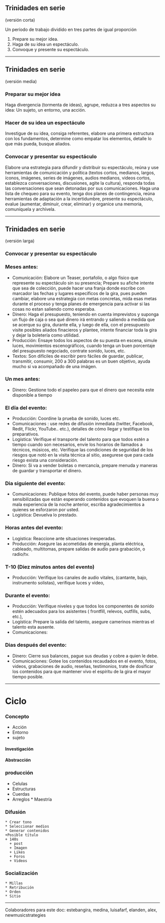 ## Trinidades en serie

(versión corta)

Un período de trabajo dividido en tres partes de igual proporción

1. Prepare su mejor idea.
2. Haga de su idea un espectáculo.
3. Convoque y presente su espectáculo.



------------------

## Trinidades en serie
(versión media)
### Preparar su mejor idea
Haga divergencia (tormenta de ideas), agrupe, reduzca a tres aspectos su idea: Un sujeto, un entorno, una acción.
### Hacer de su idea un espectáculo
Investigue de su idea, consiga referentes, elabore una primera estructura con los fundamentos, determine como empatar los elementos, detalle lo que más pueda, busque aliados.

### Convocar y presentar su espectáculo
Elabore una estrategia para difundir y distribuir su espectáculo, reúna y use herramientas de comunicación y política (textos cortos, medianos, largos, íconos, imágenes, series de imágenes, audios medianos, videos cortos, establezca conversaciones, discusiones, agite la cultura), responda todas las conversaciones que sean detonadas por sus comunicaciones.
Haga una lista de chequeo para su evento, tenga dos planes de contingencia, reúna herramientas de adaptación a la incertidumbre, presente su espectáculo, evalue (aumentar, diminuir, crear, eliminar) y organice una memoria, comuníquela y archívela.

-------




## Trinidades en serie
(versión larga)

### Convocar y presentar su espectáculo

### Meses antes:
* Comunicación: Elabore un Teaser, portafolio, o algo físico que represente su espectáculo sin su presencia; Prepare su afiche intente que sea de colección, puede hacer una franja donde escribe con marcador las fechas y lugares específicos de la gira, pues pueden cambiar, elabore una estrategia con metas concretas, mida esas metas durante el proceso y tenga planes de emergencia para activar si las cosas no estan saliendo como esperaba.
* Dinero: Haga el presupuesto, teniendo en cuenta imprevistos y suponga un flujo de caja o sea qué dinero irá entrando y saliendo a medida que se acerque su gira, durante ella, y luego de ella, con el presupuesto visite posibles aliados finacieros y plantee, intente financiar toda la gira y dejar la boletería como utilidad.
* Producción: Ensaye todos los aspectos de su puesta en escena, simule luces, movimientos escenográficos, cuando tenga un buen porcentaje del presupuesto negociado, contrate sonido, luces, etc.
* Textos: Son difíciles de escribir pero fáciles de guardar, publicar, transmitir, consumir, 200 a 300 palabras es un buen objetivo, ayuda mucho si va acompañado de una imágen.

### Un mes antes:
* Dinero: Gestione todo el papeleo para que el dinero que necesita este disponible a tiempo


### El dïa del evento:
* Producción: Coordine la prueba de sonido, luces etc.
* Comunicaciones : use redes de difusión inmediata (twitter, Facebook, Redit, Flickr, YouTube.. etc.), detalles de cómo llegar y testifique los preparativos.
* Logística: Verifique el transporte del talento para que todos estén a tiempo cuando son necesarios, envíe los horarios de llamados a técnicos, músicos, etc.
Verifique las condiciones de seguridad de los riesgos que notó en la visita técnica al sitio, asegurese que para cada riesgo exista una consideración.
* Dinero: Si va a vender boletas o mercancía, prepare menuda y maneras de guardar y transportar el dinero.

### Dia siguiente del evento:
* Comunicaciones: Publique fotos del evento, puede haber personas muy sensibilizadas que están esperando contenidos que evoquen la buena o mala experiencia de la noche anterior, escriba agradecimientos a quienes se esforzaron por usted.
* Logística: Devuelva lo prestado.

### Horas antes del evento:
* Logistica: Reaccione ante situaciones inesperadas.
* Producción: Asegure las acometidas de energía, planta eléctrica, cableado, multitomas, prepare salidas de audio para grabación, o radio/tv.

### T-10 (Diez minutos antes del evento)
* Producción: Verifique los canales de audio vitales, (cantante, bajo, instrumento solistas), verifique luces y video,

### Durante el evento:
* Producción: Verifique niveles y que todos los componentes de sonido estén adecuados para los asistentes ( frontfill, relevos, outfills, subs, etc.),
* Logística: Prepare la salida del talento, asegure camerinos mientras el talento esta ausente.
* Comunicaciones:

### Dias después del evento:
* Dinero: Cierre sus balances, pague sus deudas y cobre a quien le debe.
* Comunicaciones: Gotee los contenidos recaudados en el evento, fotos, videos, grabaciones de audio, reseñas, testimonios, trate de dosificar los contenidos para que mantener vivo el espíritu de la gira el mayor tiempo posible.


---

# Ciclo

### Concepto
+ Acción
+ Entorno
+ sujeto
#### Investigación
#### Abstracción

### producción
   * Celulas
   * Estructuras
   * Cuerdas
   * Arreglos
    * Maestría

### Difusión
    * Crear tono
    * Seleccionar medios
    * Generar contenidos
    +Posible título
    + 140s
      + post
      + Imagen
      + Likes
      + Foros
      + Videos


### Socialización
    * Millas
    * Retribución
    * Orden
    * Sitio

---
Colaboradores para este doc: estebangira, medina, luisafarf, elanden, alex, newmusicstrategies
